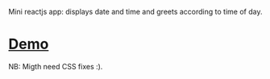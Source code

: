 Mini reactjs app: displays date and time and greets according to time of day.

# [Demo](https://obymanyando.github.io/time-of-day/)

NB: Migth need CSS fixes :).

